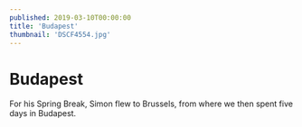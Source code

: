 ```yaml
---
published: 2019-03-10T00:00:00
title: 'Budapest'
thumbnail: 'DSCF4554.jpg'
---
```

# Budapest

For his Spring Break, Simon flew to Brussels, from where we then spent five days in Budapest.
